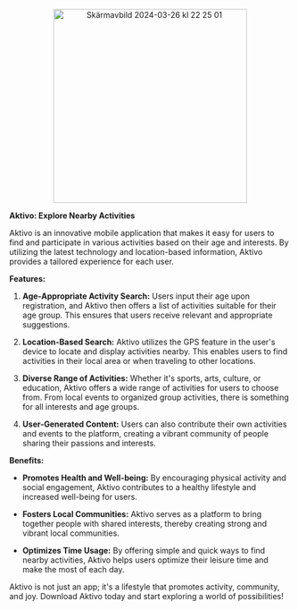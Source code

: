 <p align="center">
  <img width="347" alt="Skärmavbild 2024-03-26 kl 22 25 01" src="https://github.com/marcusgostasson/Aktivo/assets/143846336/d6e43b15-d4e2-4c2d-8436-7236d9db5573">
</p>

**Aktivo: Explore Nearby Activities**

Aktivo is an innovative mobile application that makes it easy for users to find and participate in various activities based on their age and interests. By utilizing the latest technology and location-based information, Aktivo provides a tailored experience for each user.

**Features:**

1. **Age-Appropriate Activity Search:** Users input their age upon registration, and Aktivo then offers a list of activities suitable for their age group. This ensures that users receive relevant and appropriate suggestions.

2. **Location-Based Search:** Aktivo utilizes the GPS feature in the user's device to locate and display activities nearby. This enables users to find activities in their local area or when traveling to other locations.

3. **Diverse Range of Activities:** Whether it's sports, arts, culture, or education, Aktivo offers a wide range of activities for users to choose from. From local events to organized group activities, there is something for all interests and age groups.

4. **User-Generated Content:** Users can also contribute their own activities and events to the platform, creating a vibrant community of people sharing their passions and interests.

**Benefits:**

- **Promotes Health and Well-being:** By encouraging physical activity and social engagement, Aktivo contributes to a healthy lifestyle and increased well-being for users.

- **Fosters Local Communities:** Aktivo serves as a platform to bring together people with shared interests, thereby creating strong and vibrant local communities.

- **Optimizes Time Usage:** By offering simple and quick ways to find nearby activities, Aktivo helps users optimize their leisure time and make the most of each day.

Aktivo is not just an app; it's a lifestyle that promotes activity, community, and joy. Download Aktivo today and start exploring a world of possibilities!
